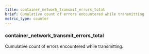```yaml
---
title: container_network_transmit_errors_total
brief: Cumulative count of errors encountered while transmitting
metric_type: counter
---
```

### container_network_transmit_errors_total

Cumulative count of errors encountered while transmitting.